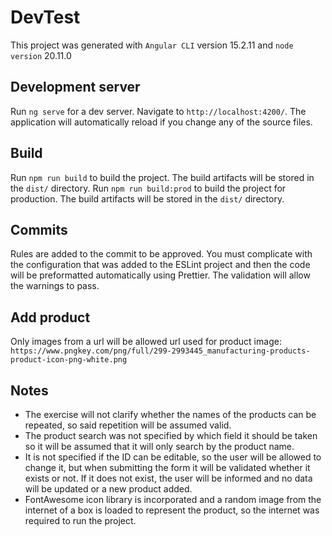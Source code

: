 # DevTest

This project was generated with `Angular CLI` version 15.2.11 and `node version` 20.11.0

## Development server

Run `ng serve` for a dev server. Navigate to `http://localhost:4200/`. The application will automatically reload if you change any of the source files.

## Build

Run `npm run build` to build the project. The build artifacts will be stored in the `dist/` directory.
Run `npm run build:prod` to build the project for production. The build artifacts will be stored in the `dist/` directory.

## Commits

Rules are added to the commit to be approved. You must complicate with the configuration that was added to the ESLint project and then the code will be preformatted automatically using Prettier. The validation will allow the warnings to pass.

## Add product

Only images from a url will be allowed
url used for product image: `https://www.pngkey.com/png/full/299-2993445_manufacturing-products-product-icon-png-white.png`

## Notes

- The exercise will not clarify whether the names of the products can be repeated, so said repetition will be assumed valid.
- The product search was not specified by which field it should be taken so it will be assumed that it will only search by the product name.
- It is not specified if the ID can be editable, so the user will be allowed to change it, but when submitting the form it will be validated whether it exists or not. If it does not exist, the user will be informed and no data will be updated or a new product added.
- FontAwesome icon library is incorporated and a random image from the internet of a box is loaded to represent the product, so the internet was required to run the project.
